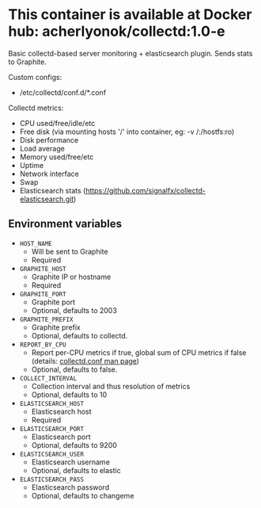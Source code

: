 This container is available at Docker hub: acherlyonok/collectd:1.0-e
=======================

Basic collectd-based server monitoring + elasticsearch plugin. Sends stats to Graphite.

Custom configs:

* /etc/collectd/conf.d/*.conf

Collectd metrics:

* CPU used/free/idle/etc
* Free disk (via mounting hosts '/' into container, eg: -v /:/hostfs:ro)
* Disk performance
* Load average
* Memory used/free/etc
* Uptime
* Network interface
* Swap
* Elasticsearch stats (https://github.com/signalfx/collectd-elasticsearch.git)

Environment variables
---------------------

* `HOST_NAME`
  - Will be sent to Graphite
  - Required
* `GRAPHITE_HOST`
  - Graphite IP or hostname
  - Required
* `GRAPHITE_PORT`
  - Graphite port
  - Optional, defaults to 2003
* `GRAPHITE_PREFIX`
  - Graphite prefix
  - Optional, defaults to collectd.
* `REPORT_BY_CPU`
  - Report per-CPU metrics if true, global sum of CPU metrics if false (details: [collectd.conf man page](https://collectd.org/documentation/manpages/collectd.conf.5.shtml#plugin_cpu))
  - Optional, defaults to false.
* `COLLECT_INTERVAL`
  - Collection interval and thus resolution of metrics
  - Optional, defaults to 10
* `ELASTICSEARCH_HOST`
  - Elasticsearch host
  - Required
* `ELASTICSEARCH_PORT`
  - Elasticsearch port
  - Optional, defaults to 9200
* `ELASTICSEARCH_USER`
  - Elasticsearch username
  - Optional, defaults to elastic
* `ELASTICSEARCH_PASS`
  - Elasticsearch password
  - Optional, defaults to changeme